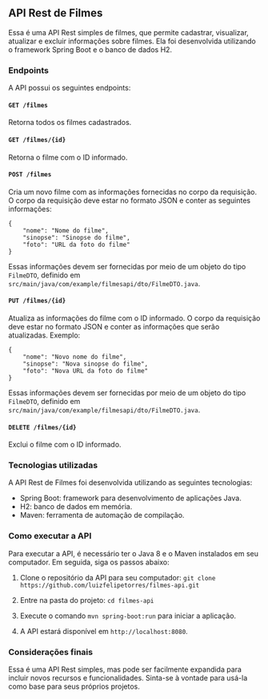 
## API Rest de Filmes

Essa é uma API Rest simples de filmes, que permite cadastrar, visualizar, atualizar e excluir informações sobre filmes. Ela foi desenvolvida utilizando o framework Spring Boot e o banco de dados H2.

### Endpoints

A API possui os seguintes endpoints:

#### `GET /filmes`

Retorna todos os filmes cadastrados.

#### `GET /filmes/{id}`

Retorna o filme com o ID informado.

#### `POST /filmes`

Cria um novo filme com as informações fornecidas no corpo da requisição. O corpo da requisição deve estar no formato JSON e conter as seguintes informações:

```
{
    "nome": "Nome do filme",
    "sinopse": "Sinopse do filme",
    "foto": "URL da foto do filme"
}
``` 

Essas informações devem ser fornecidas por meio de um objeto do tipo `FilmeDTO`, definido em `src/main/java/com/example/filmesapi/dto/FilmeDTO.java`.

#### `PUT /filmes/{id}`

Atualiza as informações do filme com o ID informado. O corpo da requisição deve estar no formato JSON e conter as informações que serão atualizadas. Exemplo:


```
{
    "nome": "Novo nome do filme",
    "sinopse": "Nova sinopse do filme",
    "foto": "Nova URL da foto do filme"
}
``` 

Essas informações devem ser fornecidas por meio de um objeto do tipo `FilmeDTO`, definido em `src/main/java/com/example/filmesapi/dto/FilmeDTO.java`.

#### `DELETE /filmes/{id}`

Exclui o filme com o ID informado.

### Tecnologias utilizadas

A API Rest de Filmes foi desenvolvida utilizando as seguintes tecnologias:

-   Spring Boot: framework para desenvolvimento de aplicações Java.
-   H2: banco de dados em memória.
-   Maven: ferramenta de automação de compilação.

### Como executar a API

Para executar a API, é necessário ter o Java 8 e o Maven instalados em seu computador. Em seguida, siga os passos abaixo:

1.  Clone o repositório da API para seu computador: `git clone https://github.com/luizfelipetorres/filmes-api.git`
    
2.  Entre na pasta do projeto: `cd filmes-api`
    
3.  Execute o comando `mvn spring-boot:run` para iniciar a aplicação.
    
4.  A API estará disponível em `http://localhost:8080`.
    

### Considerações finais

Essa é uma API Rest simples, mas pode ser facilmente expandida para incluir novos recursos e funcionalidades. Sinta-se à vontade para usá-la como base para seus próprios projetos.
